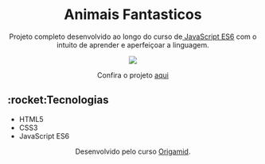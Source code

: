 <h1 align="center">Animais Fantasticos</h1>

<p align="center">Projeto completo desenvolvido ao longo do curso de<a href="https://www.origamid.com/curso/javascript-completo-es6/"> JavaScript ES6</a> com o intuito de aprender e aperfeiçoar a linguagem.</p>


<div align="center"> 
<a href="https://viniciuslzs.github.io/animais-fantasticos/" target="_blank"><img src="https://user-images.githubusercontent.com/99357388/182052837-5beb29b3-1059-4808-9139-8b87a44267ad.png" max-width="1000" max-height="1000px"/></a>
</div>


<p align="center"> Confira o projeto <a href="https://viniciuslzs.github.io/animais-fantasticos//">aqui</a></p>

<h2>:rocket:Tecnologias</h2>
<ul>
  <li>HTML5</li>
  <li>CSS3</li>
  <li>JavaScript ES6</li>
</ul>

<p align="center">Desenvolvido pelo curso <a href='https://www.origamid.com/'>Origamid</a>.</p>
